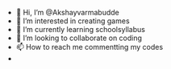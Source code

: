 - 👋 Hi, I’m @Akshayvarmabudde
- 👀 I’m interested in creating games
- 🌱 I’m currently learning schoolsyllabus 
- 💞️ I’m looking to collaborate on coding
- 📫 How to reach me commentting my codes
-

<!---
Akshayvarmabudde/Akshayvarmabudde is a ✨ special ✨ repository because its `README.md` (this file) appears on your GitHub profile.
You can click the Preview link to take a look at your changes.
--->

